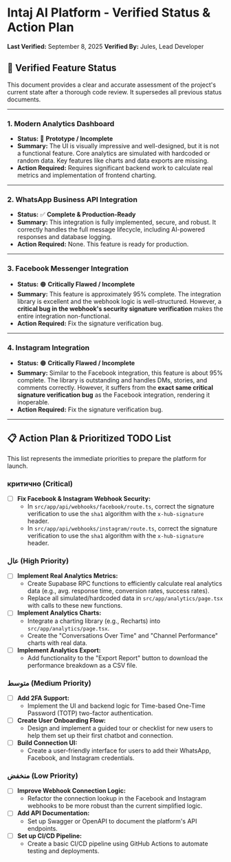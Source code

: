 # Intaj AI Platform - Verified Status & Action Plan

**Last Verified:** September 8, 2025
**Verified By:** Jules, Lead Developer

## 🎯 Verified Feature Status

This document provides a clear and accurate assessment of the project's current state after a thorough code review. It supersedes all previous status documents.

---

### 1. Modern Analytics Dashboard

- **Status:** 🔴 **Prototype / Incomplete**
- **Summary:** The UI is visually impressive and well-designed, but it is not a functional feature. Core analytics are simulated with hardcoded or random data. Key features like charts and data exports are missing.
- **Action Required:** Requires significant backend work to calculate real metrics and implementation of frontend charting.

---

### 2. WhatsApp Business API Integration

- **Status:** ✅ **Complete & Production-Ready**
- **Summary:** This integration is fully implemented, secure, and robust. It correctly handles the full message lifecycle, including AI-powered responses and database logging.
- **Action Required:** None. This feature is ready for production.

---

### 3. Facebook Messenger Integration

- **Status:** 🟠 **Critically Flawed / Incomplete**
- **Summary:** This feature is approximately 95% complete. The integration library is excellent and the webhook logic is well-structured. However, a **critical bug in the webhook's security signature verification** makes the entire integration non-functional.
- **Action Required:** Fix the signature verification bug.

---

### 4. Instagram Integration

- **Status:** 🟠 **Critically Flawed / Incomplete**
- **Summary:** Similar to the Facebook integration, this feature is about 95% complete. The library is outstanding and handles DMs, stories, and comments correctly. However, it suffers from the **exact same critical signature verification bug** as the Facebook integration, rendering it inoperable.
- **Action Required:** Fix the signature verification bug.

---

## 📋 Action Plan & Prioritized TODO List

This list represents the immediate priorities to prepare the platform for launch.

### критично (Critical)

- [ ] **Fix Facebook & Instagram Webhook Security:**
  - In `src/app/api/webhooks/facebook/route.ts`, correct the signature verification to use the `sha1` algorithm with the `x-hub-signature` header.
  - In `src/app/api/webhooks/instagram/route.ts`, correct the signature verification to use the `sha1` algorithm with the `x-hub-signature` header.

### عال (High Priority)

- [ ] **Implement Real Analytics Metrics:**
  - Create Supabase RPC functions to efficiently calculate real analytics data (e.g., avg. response time, conversion rates, success rates).
  - Replace all simulated/hardcoded data in `src/app/analytics/page.tsx` with calls to these new functions.
- [ ] **Implement Analytics Charts:**
  - Integrate a charting library (e.g., Recharts) into `src/app/analytics/page.tsx`.
  - Create the "Conversations Over Time" and "Channel Performance" charts with real data.
- [ ] **Implement Analytics Export:**
  - Add functionality to the "Export Report" button to download the performance breakdown as a CSV file.

### متوسط (Medium Priority)

- [ ] **Add 2FA Support:**
  - Implement the UI and backend logic for Time-based One-Time Password (TOTP) two-factor authentication.
- [ ] **Create User Onboarding Flow:**
  - Design and implement a guided tour or checklist for new users to help them set up their first chatbot and connection.
- [ ] **Build Connection UI:**
  - Create a user-friendly interface for users to add their WhatsApp, Facebook, and Instagram credentials.

### منخفض (Low Priority)

- [ ] **Improve Webhook Connection Logic:**
  - Refactor the connection lookup in the Facebook and Instagram webhooks to be more robust than the current simplified logic.
- [ ] **Add API Documentation:**
  - Set up Swagger or OpenAPI to document the platform's API endpoints.
- [ ] **Set up CI/CD Pipeline:**
  - Create a basic CI/CD pipeline using GitHub Actions to automate testing and deployments.
